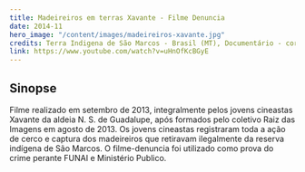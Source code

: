 ```yaml
---
title: Madeireiros em terras Xavante - Filme Denuncia
date: 2014-11
hero_image: "/content/images/madeireiros-xavante.jpg"
credits: Terra Indigena de São Marcos - Brasil (MT), Documentário - cor digital / 1h 35min, Produção - Grupo de cinematógrafos Ihoibate - Aldeia N.S. de Guadalupe, Imagens - Evanildo Onomro e Janio Wairuira, Edição - Amancio Wedi, Educador - Edu Yatri
link: https://www.youtube.com/watch?v=uHnOfKcBGyE
---
```


## Sinopse
Filme realizado em setembro de 2013, integralmente pelos jovens cineastas Xavante da aldeia N. S. de Guadalupe, após formados pelo coletivo Raiz das Imagens em agosto de 2013. Os jovens cineastas registraram toda a ação de cerco e captura dos madeireiros que retiravam ilegalmente da reserva indígena de São Marcos. O filme-denuncia foi utilizado como prova do crime perante FUNAI e Ministério Publico.